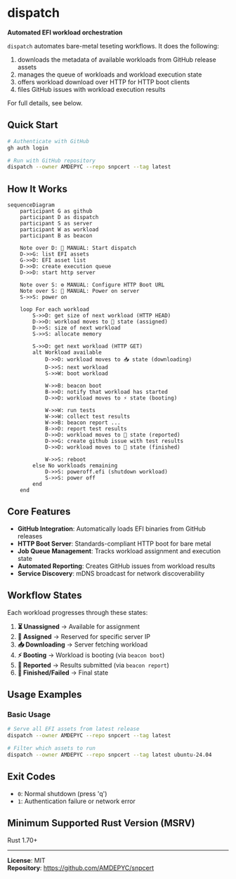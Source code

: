 # dispatch

**Automated EFI workload orchestration**

`dispatch` automates bare-metal teseting workflows. It does the following:

1. downloads the metadata of available workloads from GitHub release assets
2. manages the queue of workloads and workload execution state
3. offers workload download over HTTP for HTTP boot clients
4. files GitHub issues with workload execution results

For full details, see below.

## Quick Start

```bash
# Authenticate with GitHub
gh auth login

# Run with GitHub repository
dispatch --owner AMDEPYC --repo snpcert --tag latest
```

## How It Works

```mermaid
sequenceDiagram
    participant G as github
    participant D as dispatch
    participant S as server
    participant W as workload
    participant B as beacon

    Note over D: 🚀 MANUAL: Start dispatch
    D->>G: list EFI assets
    G->>D: EFI asset list
    D->>D: create execution queue
    D->>D: start http server
    
    Note over S: ⚙️ MANUAL: Configure HTTP Boot URL
    Note over S: 🔌 MANUAL: Power on server
    S->>S: power on

    loop For each workload
        S->>D: get size of next workload (HTTP HEAD)
        D->>D: workload moves to 📌 state (assigned)
        D->>S: size of next workload
        S->>S: allocate memory

        S->>D: get next workload (HTTP GET)
        alt Workload available
            D->>D: workload moves to 📥 state (downloading)
            D->>S: next workload
            S->>W: boot workload
            
            W->>B: beacon boot
            B->>D: notify that workload has started
            D->>D: workload moves to ⚡ state (booting)

            W->>W: run tests
            W->>W: collect test results
            W->>B: beacon report ...
            B->>D: report test results
            D->>D: workload moves to 📝 state (reported)
            D->>G: create github issue with test results
            D->>D: workload moves to 🏁 state (finished)

            W->>S: reboot
        else No workloads remaining
            D->>S: poweroff.efi (shutdown workload)
            S->>S: power off
        end
    end
```

## Core Features

- **GitHub Integration**: Automatically loads EFI binaries from GitHub releases
- **HTTP Boot Server**: Standards-compliant HTTP boot for bare metal
- **Job Queue Management**: Tracks workload assignment and execution state
- **Automated Reporting**: Creates GitHub issues from workload results
- **Service Discovery**: mDNS broadcast for network discoverability

## Workflow States

Each workload progresses through these states:

1. **⏳ Unassigned** → Available for assignment
2. **📌 Assigned** → Reserved for specific server IP
3. **📥 Downloading** → Server fetching workload
4. **⚡ Booting** → Workload is booting (via `beacon boot`)
5. **📝 Reported** → Results submitted (via `beacon report`)
6. **🏁 Finished/Failed** → Final state

## Usage Examples

### Basic Usage
```bash
# Serve all EFI assets from latest release
dispatch --owner AMDEPYC --repo snpcert --tag latest

# Filter which assets to run
dispatch --owner AMDEPYC --repo snpcert --tag latest ubuntu-24.04
```

## Exit Codes

- `0`: Normal shutdown (press 'q')
- `1`: Authentication failure or network error

## Minimum Supported Rust Version (MSRV)

Rust 1.70+

---

**License**: MIT  
**Repository**: https://github.com/AMDEPYC/snpcert
